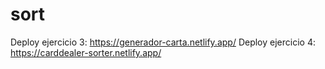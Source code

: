# sort
Deploy ejercicio 3: https://generador-carta.netlify.app/
Deploy ejercicio 4: https://carddealer-sorter.netlify.app/
